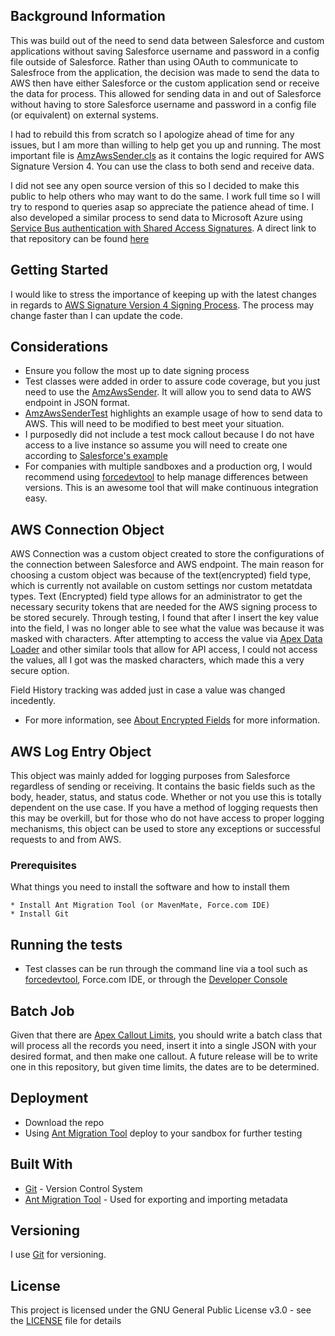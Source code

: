 ## Background Information

This was build out of the need to send data between Salesforce and custom applications without saving Salesforce username and password in a config file outside of Salesforce. Rather than using OAuth to communicate to Salesfroce from the application, the decision was made to send the data to AWS then have either Salesforce or the custom application send or receive the data for process. This allowed for sending data in and out of Salesforce without having to store Salesforce username and password in a config file (or equivalent) on external systems. 

I had to rebuild this from scratch so I apologize ahead of time for any issues, but I am more than willing to help get you up and running. The most important file is [AmzAwsSender.cls](https://github.com/userraj/sfdc-aws-sign4/blob/master/classes/AmzAwsSender.cls) as it contains the logic required for AWS Signature Version 4. You can use the class to both send and receive data. 

I did not see any open source version of this so I decided to make this public to help others who may want to do the same. I work full time so I will try to respond to queries asap so appreciate the patience ahead of time. I also developed a similar process to send data to Microsoft Azure using [Service Bus authentication with Shared Access Signatures](https://docs.microsoft.com/en-us/azure/service-bus-messaging/service-bus-sas). A direct link to that repository can be found [here](https://github.com/userraj/sfdc-microsoft-azure-service-bus)

## Getting Started

I would like to stress the importance of keeping up with the latest changes in regards to [AWS Signature Version 4 Signing Process](https://docs.aws.amazon.com/general/latest/gr/signature-version-4.html). The process may change faster than I can update the code. 

## Considerations

* Ensure you follow the most up to date signing process
* Test classes were added in order to assure code coverage, but you just need to use the [AmzAwsSender](https://github.com/userraj/sfdc-aws-sign4/blob/master/classes/AmzAwsSender.cls). It will allow you to send data to AWS endpoint in JSON format. 
* [AmzAwsSenderTest](https://github.com/userraj/sfdc-aws-sign4/blob/master/classes/AmzAwsSenderTest.cls) highlights an example usage of how to send data to AWS. This will need to be modified to best meet your situation.
* I purposedly did not include a test mock callout because I do not have access to a live instance so assume you will need to create one according to [Salesforce's example](https://developer.salesforce.com/docs/atlas.en-us.apexcode.meta/apexcode/apex_classes_restful_http_testing_httpcalloutmock.htm)
* For companies with multiple sandboxes and a production org, I would recommend using [forcedevtool](https://github.com/amtrack/force-dev-tool) to help manage differences between versions. This is an awesome tool that will make continuous integration easy.

## AWS Connection Object

AWS Connection was a custom object created to store the configurations of the connection between Salesforce and AWS endpoint. The main reason for choosing a custom object was because of the text(encrypted) field type, which is currently not available on custom settings nor custom metatdata types. Text (Encrypted) field type allows for an administrator to get the necessary security tokens that are needed for the AWS signing process to be stored securely. Through testing, I found that after I insert the key value into the field, I was no longer able to see what the value was because it was masked with characters. After attempting to access the value via [Apex Data Loader](https://developer.salesforce.com/page/Data_Loader) and other similar tools that allow for API access, I could not access the values, all I got was the masked characters, which made this a very secure option. 

Field History tracking was added just in case a value was changed incedently. 

* For more information, see [About Encrypted Fields](https://help.salesforce.com/articleView?id=fields_about_encrypted_fields.htm&type=5) for more information.

## AWS Log Entry Object

This object was mainly added for logging purposes from Salesforce regardless of sending or receiving. It contains the basic fields such as the body, header, status, and status code. Whether or not you use this is totally dependent on the use case. If you have a method of logging requests then this may be overkill, but for those who do not have access to proper logging mechanisms, this object can be used to store any exceptions or successful requests to and from AWS. 

### Prerequisites

What things you need to install the software and how to install them

```
* Install Ant Migration Tool (or MavenMate, Force.com IDE)
* Install Git
```

## Running the tests

* Test classes can be run through the command line via a tool such as [forcedevtool](https://github.com/amtrack/force-dev-tool), Force.com IDE, or through the [Developer Console](https://developer.salesforce.com/page/Developer_Console)

## Batch Job

Given that there are [Apex Callout Limits](https://developer.salesforce.com/docs/atlas.en-us.apexcode.meta/apexcode/apex_callouts_timeouts.htm), you should write a batch class that will process all the records you need, insert it into a single JSON with your desired format, and then make one callout. A future release will be to write one in this repository, but given time limits, the dates are to be determined.

## Deployment

* Download the repo
* Using [Ant Migration Tool](https://developer.salesforce.com/docs/atlas.en-us.daas.meta/daas/forcemigrationtool.htm) deploy to your sandbox for further testing

## Built With

* [Git](https://git-scm.com/) - Version Control System
* [Ant Migration Tool](https://developer.salesforce.com/docs/atlas.en-us.daas.meta/daas/forcemigrationtool_install.htm) - Used for exporting and importing metadata

## Versioning

I use [Git](https://git-scm.com/) for versioning.

## License

This project is licensed under the GNU General Public License v3.0 - see the [LICENSE](https://github.com/userraj/sfdc-aws-sign4/blob/master/LICENSE) file for details

